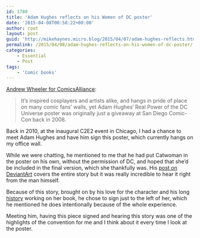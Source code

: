 ```yaml
---
id: 1788
title: 'Adam Hughes reflects on his Women of DC poster'
date: '2015-04-08T00:58:22+00:00'
author: root
layout: post
guid: 'http://mikehaynes.micro.blog/2015/04/07/adam-hughes-reflects.html'
permalink: /2015/04/08/adam-hughes-reflects-on-his-women-of-dc-poster/
categories:
    - Essential
    - Post
tags:
    - 'Comic books'
---
```


[Andrew Wheeler for ComicsAlliance](http://comicsalliance.com/adam-hughes-real-power-dc-universe-poster/):

> It’s inspired cosplayers and artists alike, and hangs in pride of place on many comic fans’ walls, yet Adam Hughes‘ Real Power of the DC Universe poster was originally just a giveaway at San Diego Comic-Con back in 2008.

Back in 2010, at the inaugural C2E2 event in Chicago, I had a chance to meet Adam Hughes and have him sign this poster, which currently hangs on my office wall.

While we were chatting, he mentioned to me that he had put Catwoman in the poster on his own, without the permission of DC, and hoped that she’d be included in the final version, which she thankfully was. His [post on DeviantArt](https://www.deviantart.com/adamhughes/art/Women-of-DC-91401295) covers the entire story but it was really incredible to hear it right from the man himself.

Because of this story, brought on by his love for the character and his long [history](https://www.google.ca/search?q=adam+hughes+catwoman&espv=2&biw=1440&bih=801&source=lnms&tbm=isch&sa=X&ei=KHIkVeyVMIHQsAX9jIHoBw&ved=0CAYQ_AUoAQ) working on her book, he chose to sign just to the left of her, which he mentioned he does intentionally because of the whole experience.

Meeting him, having this piece signed and hearing this story was one of the highlights of the convention for me and I think about it every time I look at the poster.